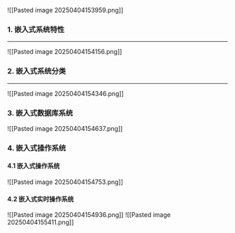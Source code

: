 ![[Pasted image 20250404153959.png]]
### 1. 嵌入式系统特性
---
![[Pasted image 20250404154156.png]]
### 2. 嵌入式系统分类
---
![[Pasted image 20250404154346.png]]
### 3. 嵌入式数据库系统
![[Pasted image 20250404154637.png]]

### 4. 嵌入式操作系统
#### 4.1 嵌入式操作系统
![[Pasted image 20250404154753.png]]
#### 4.2 嵌入式实时操作系统
![[Pasted image 20250404154936.png]]
![[Pasted image 20250404155411.png]]



